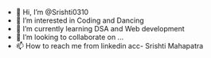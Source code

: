 - 👋 Hi, I’m @Srishti0310
- 👀 I’m interested in Coding and Dancing
- 🌱 I’m currently learning DSA and Web development
- 💞️ I’m looking to collaborate on ...
- 📫 How to reach me from linkedin acc- Srishti Mahapatra

<!---
Srishti0310/Srishti0310 is a ✨ special ✨ repository because its `README.md` (this file) appears on your GitHub profile.
You can click the Preview link to take a look at your changes.
--->
